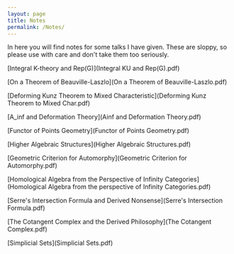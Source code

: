 ```yaml
---
layout: page
title: Notes
permalink: /Notes/
---
```


In here you will find notes for some talks I have given. These are sloppy, so please use with care and don't take them too seriously.

[Integral K-theory and Rep(G)](Integral KU and Rep(G).pdf)

[On a Theorem of Beauville-Laszlo](On a Theorem of Beauville-Laszlo.pdf)

[Deforming Kunz Theorem to Mixed Characteristic](Deforming Kunz Theorem to Mixed Char.pdf)

[A_inf and Deformation Theory](Ainf and Deformation Theory.pdf)

[Functor of Points Geometry](Functor of Points Geometry.pdf)

[Higher Algebraic Structures](Higher Algebraic Structures.pdf)

[Geometric Criterion for Automorphy](Geometric Criterion for Automorphy.pdf)

[Homological Algebra from the Perspective of Infinity Categories](Homological Algebra from the perspective of Infinity Categories.pdf)

[Serre's Intersection Formula and Derived Nonsense](Serre's Intersection Formula.pdf)

[The Cotangent Complex and the Derived Philosophy](The Cotangent Complex.pdf)

[Simplicial Sets](Simplicial Sets.pdf)
